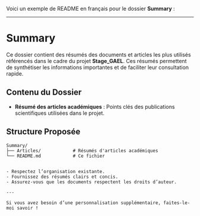 Voici un exemple de README en français pour le dossier **Summary** :

---

# Summary

Ce dossier contient des résumés des documents et articles les plus utilisés référencés dans le cadre du projet **Stage_GAEL**. Ces résumés permettent de synthétiser les informations importantes et de faciliter leur consultation rapide.

## Contenu du Dossier

- **Résumé des articles académiques** : Points clés des publications scientifiques utilisées dans le projet.

## Structure Proposée

```plaintext
Summary/
├── Articles/            # Résumés d'articles académiques
└── README.md            # Ce fichier


- Respectez l’organisation existante.
- Fournissez des résumés clairs et concis.
- Assurez-vous que les documents respectent les droits d’auteur.

---

Si vous avez besoin d’une personnalisation supplémentaire, faites-le-moi savoir !
